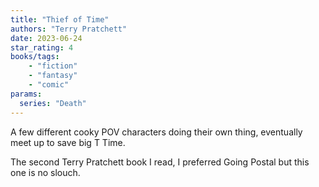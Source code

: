 ```yaml
---
title: "Thief of Time"
authors: "Terry Pratchett"
date: 2023-06-24
star_rating: 4
books/tags:
    - "fiction"
    - "fantasy"
    - "comic"
params:
  series: "Death"
---
```


A few different cooky POV characters doing their own thing, eventually meet up to save big T Time.

The second Terry Pratchett book I read, I preferred Going Postal but this one is no slouch.
<!--more-->